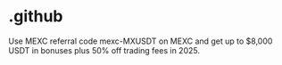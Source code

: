 # .github
Use MEXC referral code mexc-MXUSDT on MEXC and get up to $8,000 USDT in bonuses plus 50% off trading fees in 2025.
